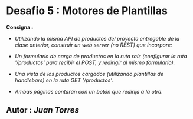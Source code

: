 #                        Desafio 5 : Motores de Plantillas

**Consigna :**

- *Utilizando la misma API de productos del proyecto entregable de la clase anterior, construir un web server (no REST) que incorpore:*

- *Un formulario de carga de productos en la ruta raíz (configurar la ruta '/productos' para recibir el POST, y redirigir al mismo formulario).*

- *Una vista de los productos cargados (utilizando plantillas de handlebars) en la ruta GET '/productos'.*

- *Ambas páginas contarán con un botón que redirija a la otra.*


## **Autor** :  *Juan Torres*